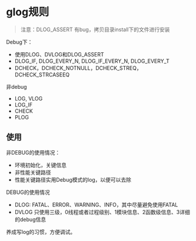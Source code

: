 # glog规则

> 注意：DLOG_ASSERT 有bug，拷贝目录install下的文件进行安装

Debug下：

- 使用DLOG、DVLOG和DLOG_ASSERT
- DLOG_IF, DLOG_EVERY_N, DLOG_IF_EVERY_N, DLOG_EVERY_T
- DCHECK，DCHECK_NOTNULL，DCHECK_STREQ，DCHECK_STRCASEEQ

非debug

- LOG, VLOG
- LOG_IF
- CHECK
- PLOG

## 使用

非DEBUG的使用情况：

- 环境初始化，关键信息
- 非性能关键路径
- 性能关键路径实用Debug模式的log，以便可以去除

DEBUG的使用情况

- DLOG: FATAL、ERROR、WARNING、INFO，其中尽量避免使用FATAL
- DVLOG 只使用三级，0线程或者过程级别、1模块信息、2函数级信息、3详细的debug信息

养成写log的习惯，方便调试。
